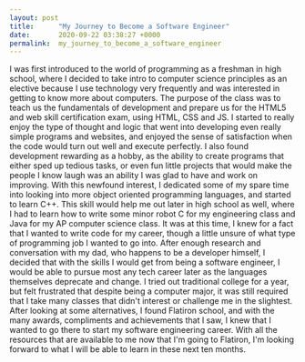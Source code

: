 ```yaml
---
layout: post
title:      "My Journey to Become a Software Engineer"
date:       2020-09-22 03:38:27 +0000
permalink:  my_journey_to_become_a_software_engineer
---
```



I was first introduced to the world of programming as a freshman in high school, where I decided to take intro to computer science principles as an elective because I use technology very frequently and was interested in getting to know more about computers. The purpose of the class was to teach us the fundamentals of development and prepare us for the HTML5 and web skill certification exam, using HTML, CSS and JS. I started to really enjoy the type of thought and logic that went into developing even really simple programs and websites, and enjoyed the sense of satisfaction when the code would turn out well and execute perfectly. I also found development rewarding as a hobby, as the ability to create programs that either sped up tedious tasks, or even fun little projects that would make the people I know laugh was an ability I was glad to have and work on improving. With this newfound interest, I dedicated some of my spare time into looking into more object oriented programming languages, and started to learn C++. This skill would help me out later in high school as well, where I had to learn how to write some minor robot C for my engineering class and Java for my AP computer science class. It was at this time, I knew for a fact that I wanted to write code for my career, though a little unsure of what type of programming job I wanted to go into. After enough research and conversation with my dad, who happens to be a developer himself, I decided that with the skills I would get from being a software engineer, I would be able to pursue most any tech career later as the languages themselves deprecate and change. I tried out traditional college for a year, but felt frustrated that despite being a computer major, it was still required that I take many classes that didn't interest or challenge me in the slightest. After looking at some alternatives, I found Flatiron school, and with the many awards, compliments and achievements that I saw, I knew that I wanted to go there to start my software engineering career. With all the resources that are available to me now that I'm going to Flatiron, I'm looking forward to what I will be able to learn in these next ten months.
